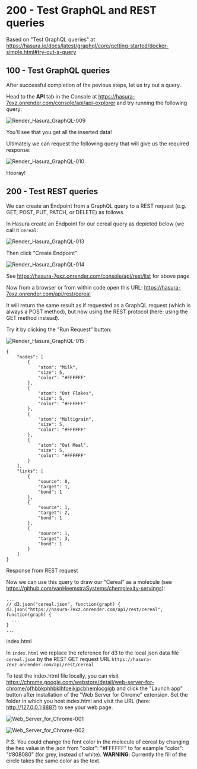 # 200 - Test GraphQL and REST queries

Based on "Test GraphQL queries" at https://hasura.io/docs/latest/graphql/core/getting-started/docker-simple.html#try-out-a-query

## 100 - Test GraphQL queries

After successful completion of the pevious steps, let us try out a query.

Head to the **API** tab in the Console at https://hasura-7exz.onrender.com/console/api/api-explorer and try running the following query:

![Render_Hasura_GraphQL-009](https://user-images.githubusercontent.com/1499433/229496040-cb6e4400-2363-4916-aa69-b2d5dde01269.png)

You'll see that you get all the inserted data!

Ultimately we can request the following query that will give us the required response:

![Render_Hasura_GraphQL-010](https://user-images.githubusercontent.com/1499433/229520177-86737598-3a90-4a6b-a7e7-06ba53bc3a88.png)

Hooray!

## 200 - Test REST queries

We can create an Endpoint from a GraphQL query to a REST request (e.g. GET, POST, PUT, PATCH, or DELETE) as follows.

In Hasura create an Endpoint for our cereal query as depicted below (we call it ```cereal```:

![Render_Hasura_GraphQL-013](https://user-images.githubusercontent.com/1499433/229817006-f3a01d4b-16a0-4324-b980-e2b63fdfc3a5.png)

Then click "Create Endpoint"

![Render_Hasura_GraphQL-014](https://user-images.githubusercontent.com/1499433/229817609-8075da98-f3b3-4862-a4eb-222ca8964a43.png)

See https://hasura-7exz.onrender.com/console/api/rest/list for above page

Now from a browser or from within code open this URL: https://hasura-7exz.onrender.com/api/rest/cereal

It will return the same result as if requested as a GraphQL request (which is always a POST method), but now using the REST protocol (here: using the GET method instead).

Try it by clicking the "Run Request" button:

![Render_Hasura_GraphQL-015](https://user-images.githubusercontent.com/1499433/229818490-eedc1f54-c712-4802-8edb-b634aa036624.png)

```
{
    "nodes": [
        {
            "atom": "Milk",
            "size": 5,
            "color": "#FFFFFF"
        },
        {
            "atom": "Oat Flakes",
            "size": 5,
            "color": "#FFFFFF"
        },
        {
            "atom": "Multigrain",
            "size": 5,
            "color": "#FFFFFF"
        },
        {
            "atom": "Oat Meal",
            "size": 5,
            "color": "#FFFFFF"
        }
    ],
    "links": [
        {
            "source": 0,
            "target": 1,
            "bond": 1
        },
        {
            "source": 1,
            "target": 2,
            "bond": 1
        },
        {
            "source": 1,
            "target": 3,
            "bond": 1
        }
    ]
}
```
Response from REST request

Now we can use this query to draw our "Cereal" as a molecule (see https://github.com/vanHeemstraSystems/chemplexity-servings):

```
...
// d3.json("cereal.json", function(graph) {
d3.json("https://hasura-7exz.onrender.com/api/rest/cereal", function(graph) {
  ...
}
...
```
index.html

In ```index.html``` we replace the reference for d3 to the local json data file ```cereal.json``` by the REST GET request URL ```https://hasura-7exz.onrender.com/api/rest/cereal```

To test the index.html file locally, you can visit https://chrome.google.com/webstore/detail/web-server-for-chrome/ofhbbkphhbklhfoeikjpcbhemlocgigb and click the "Launch app" button after installation of the "Web Server for Chrome" extension. Set the folder in which you host index.html and visit the URL (here: http://127.0.0.1:8887) to see your web page.

![Web_Server_for_Chrome-001](https://user-images.githubusercontent.com/1499433/229828681-da95fd08-7630-4f6f-8b67-5eeca953da10.png)

![Web_Server_for_Chrome-002](https://user-images.githubusercontent.com/1499433/229829498-456db07c-757b-4674-a92e-638ade860e9d.png)

P.S. You could change the font color in the molecule of cereal by changing the hex value in the json from "color": "#FFFFFF" to for example "color": "#808080" (for grey, instead of white). **WARNING**: Currently the fill of the circle takes the same color as the text.
